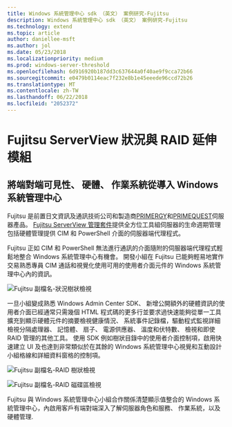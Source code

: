 ```yaml
---
title: Windows 系統管理中心 sdk （英文） 案例研究-Fujitsu
description: Windows 系統管理中心 sdk （英文） 案例研究-Fujitsu
ms.technology: extend
ms.topic: article
author: daniellee-msft
ms.author: jol
ms.date: 05/23/2018
ms.localizationpriority: medium
ms.prod: windows-server-threshold
ms.openlocfilehash: 6d916920b187dd3c637644a0f40ae9f9cca72b66
ms.sourcegitcommit: e0479b0114eac7f232e8b1e45eeede96ccd72b26
ms.translationtype: MT
ms.contentlocale: zh-TW
ms.lasthandoff: 06/22/2018
ms.locfileid: "2052372"
---
```

# <a name="fujitsu-serverview-health-and-raid-extensions"></a>Fujitsu ServerView 狀況與 RAID 延伸模組

## <a name="bringing-end-to-end-visibility-from-operating-system-to-hardware-into-windows-admin-center"></a>將端對端可見性、 硬體、 作業系統從導入 Windows 系統管理中心

Fujitsu 是前置日文資訊及通訊技術公司和製造商[PRIMERGY](http://www.fujitsu.com/fts/products/computing/servers/primergy/)和[PRIMEQUEST](http://www.fujitsu.com/fts/products/computing/servers/mission-critical/)伺服器產品。 [Fujitsu ServerView 管理套件](http://www.fujitsu.com/fts/products/computing/servers/primergy/management/)提供全方位工具組伺服器的生命週期管理包括硬體管理提供 CIM 和 PowerShell 介面的伺服器端代理程式。

Fujitsu 正如 CIM 和 PowerShell 無法進行通訊的介面隨附的伺服器端代理程式輕鬆地整合 Windows 系統管理中心有機會。 開發小組在 Fujitsu 已能夠輕易地實作交易熟悉專員 CIM 通話和視覺化使用可用的使用者介面元件的 Windows 系統管理中心內的資訊。

![Fujitsu 副檔名-狀況樹狀檢視](../../media/extend-case-study-fujitsu/health-tree.png)

一旦小組變成熟悉 Windows Admin Center SDK、 新增公開額外的硬體資訊的使用者介面已經通常只需幾個 HTML 程式碼的更多行並要求過快速能夠從單一工具擴充到顯示硬體元件的摘要檢視健康情況、 系統事件記錄檔，驅動程式監視詳細檢視分隔處理器、 記憶體、 扇子、 電源供應器、 溫度和伏特數、 檢視和即使 RAID 管理的其他工具。 使用 SDK 例如樹狀目錄中的使用者介面控制項，啟用快速建立 UI 及也達到非常類似於在其餘的 Windows 系統管理中心視覺和互動設計小組格線和詳細資料窗格的控制項。

![Fujitsu 副檔名-RAID 樹狀檢視](../../media/extend-case-study-fujitsu/raid-tree.png)

![Fujitsu 副檔名-RAID 磁碟區檢視](../../media/extend-case-study-fujitsu/raid-volumes.png)

Fujitsu 與 Windows 系統管理中心小組合作關係清楚顯示值整合的 Windows 系統管理中心，內啟用客戶有端對端深入了解伺服器角色和服務、 作業系統，以及硬體管理.